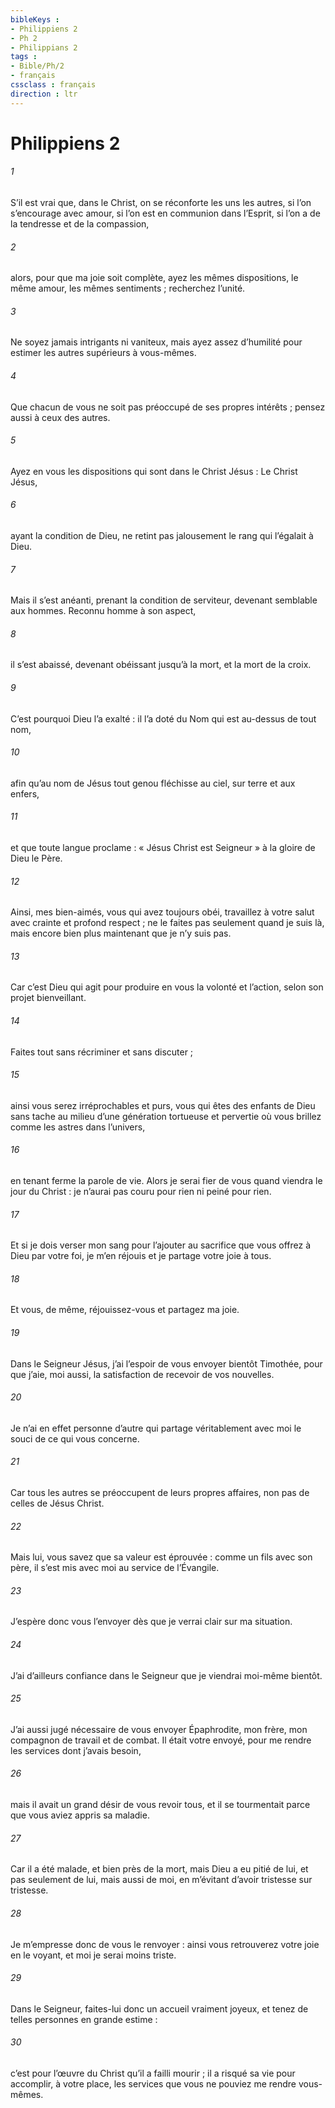 ```yaml
---
bibleKeys : 
- Philippiens 2
- Ph 2
- Philippians 2
tags : 
- Bible/Ph/2
- français
cssclass : français
direction : ltr
---
```


# Philippiens 2

###### 1
S’il est vrai que, dans le Christ, on se réconforte les uns les autres, si l’on s’encourage avec amour, si l’on est en communion dans l’Esprit, si l’on a de la tendresse et de la compassion,
###### 2
alors, pour que ma joie soit complète, ayez les mêmes dispositions, le même amour, les mêmes sentiments ; recherchez l’unité.
###### 3
Ne soyez jamais intrigants ni vaniteux, mais ayez assez d’humilité pour estimer les autres supérieurs à vous-mêmes.
###### 4
Que chacun de vous ne soit pas préoccupé de ses propres intérêts ; pensez aussi à ceux des autres.
###### 5
Ayez en vous les dispositions qui sont dans le Christ Jésus :
Le Christ Jésus,
###### 6
ayant la condition de Dieu,
ne retint pas jalousement
le rang qui l’égalait à Dieu.
###### 7
Mais il s’est anéanti,
prenant la condition de serviteur,
devenant semblable aux hommes.
Reconnu homme à son aspect,
###### 8
il s’est abaissé,
devenant obéissant jusqu’à la mort,
et la mort de la croix.
###### 9
C’est pourquoi Dieu l’a exalté :
il l’a doté du Nom
qui est au-dessus de tout nom,
###### 10
afin qu’au nom de Jésus
tout genou fléchisse
au ciel, sur terre et aux enfers,
###### 11
et que toute langue proclame :
« Jésus Christ est Seigneur »
à la gloire de Dieu le Père.
###### 12
Ainsi, mes bien-aimés, vous qui avez toujours obéi, travaillez à votre salut avec crainte et profond respect ; ne le faites pas seulement quand je suis là, mais encore bien plus maintenant que je n’y suis pas.
###### 13
Car c’est Dieu qui agit pour produire en vous la volonté et l’action, selon son projet bienveillant.
###### 14
Faites tout sans récriminer et sans discuter ;
###### 15
ainsi vous serez irréprochables et purs, vous qui êtes des enfants de Dieu sans tache au milieu d’une génération tortueuse et pervertie où vous brillez comme les astres dans l’univers,
###### 16
en tenant ferme la parole de vie. Alors je serai fier de vous quand viendra le jour du Christ : je n’aurai pas couru pour rien ni peiné pour rien.
###### 17
Et si je dois verser mon sang pour l’ajouter au sacrifice que vous offrez à Dieu par votre foi, je m’en réjouis et je partage votre joie à tous.
###### 18
Et vous, de même, réjouissez-vous et partagez ma joie.
###### 19
Dans le Seigneur Jésus, j’ai l’espoir de vous envoyer bientôt Timothée, pour que j’aie, moi aussi, la satisfaction de recevoir de vos nouvelles.
###### 20
Je n’ai en effet personne d’autre qui partage véritablement avec moi le souci de ce qui vous concerne.
###### 21
Car tous les autres se préoccupent de leurs propres affaires, non pas de celles de Jésus Christ.
###### 22
Mais lui, vous savez que sa valeur est éprouvée : comme un fils avec son père, il s’est mis avec moi au service de l’Évangile.
###### 23
J’espère donc vous l’envoyer dès que je verrai clair sur ma situation.
###### 24
J’ai d’ailleurs confiance dans le Seigneur que je viendrai moi-même bientôt.
###### 25
J’ai aussi jugé nécessaire de vous envoyer Épaphrodite, mon frère, mon compagnon de travail et de combat. Il était votre envoyé, pour me rendre les services dont j’avais besoin,
###### 26
mais il avait un grand désir de vous revoir tous, et il se tourmentait parce que vous aviez appris sa maladie.
###### 27
Car il a été malade, et bien près de la mort, mais Dieu a eu pitié de lui, et pas seulement de lui, mais aussi de moi, en m’évitant d’avoir tristesse sur tristesse.
###### 28
Je m’empresse donc de vous le renvoyer : ainsi vous retrouverez votre joie en le voyant, et moi je serai moins triste.
###### 29
Dans le Seigneur, faites-lui donc un accueil vraiment joyeux, et tenez de telles personnes en grande estime :
###### 30
c’est pour l’œuvre du Christ qu’il a failli mourir ; il a risqué sa vie pour accomplir, à votre place, les services que vous ne pouviez me rendre vous-mêmes.
